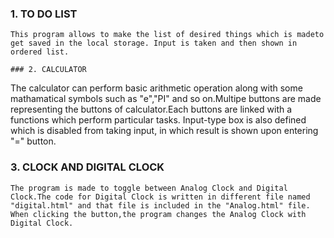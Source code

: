 ### 1. TO DO LIST 
```
This program allows to make the list of desired things which is madeto get saved in the local storage. Input is taken and then shown in ordered list.
```

```
### 2. CALCULATOR
```
The calculator can perform basic arithmetic operation along with some mathamatical symbols such as "e","PI" and so on.Multipe buttons are made representing the buttons of calculator.Each buttons are linked with a functions which perform particular tasks. Input-type box is also defined which is disabled from taking input, in which result is shown upon entering "=" button.

### 3. CLOCK AND DIGITAL CLOCK
```
The program is made to toggle between Analog Clock and Digital Clock.The code for Digital Clock is written in different file named "digital.html" and that file is included in the "Analog.html" file. When clicking the button,the program changes the Analog Clock with Digital Clock.
```



